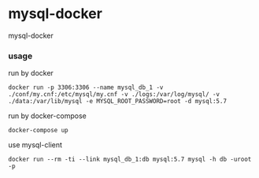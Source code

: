 # mysql-docker
mysql-docker

### usage
run by docker 
```
docker run -p 3306:3306 --name mysql_db_1 -v ./conf/my.cnf:/etc/mysql/my.cnf -v ./logs:/var/log/mysql/ -v ./data:/var/lib/mysql -e MYSQL_ROOT_PASSWORD=root -d mysql:5.7
```

run by docker-compose 
```
docker-compose up
```

use mysql-client 
```
docker run --rm -ti --link mysql_db_1:db mysql:5.7 mysql -h db -uroot -p
```
